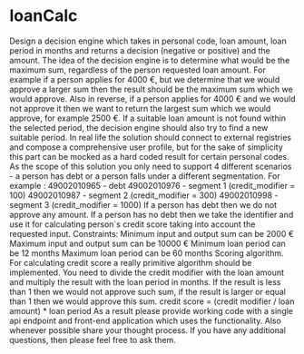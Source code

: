 # loanCalc
Design a decision engine which takes in personal code, loan amount, loan period in months and returns a decision (negative or positive) and the amount. The idea of the decision engine is to determine what would be the maximum sum, regardless of the person requested loan amount. For example if a person applies for 4000 €, but we determine that we would approve a larger sum then the result should be the maximum sum which we would approve. Also in reverse, if a person applies for 4000 € and we would not approve it then we want to return the largest sum which we would approve, for example 2500 €. If a suitable loan amount is not found within the selected period, the decision engine should also try to find a new suitable period. In real life the solution should connect to external registries and compose a comprehensive user profile, but for the sake of simplicity this part can be mocked as a hard coded result for certain personal codes. As the scope of this solution you only need to support 4 different scenarios - a person has debt or a person falls under a different segmentation. For example : 49002010965 - debt 49002010976 - segment 1 (credit_modifier = 100) 49002010987 - segment 2 (credit_modifier = 300) 49002010998 - segment 3 (credit_modifier = 1000) If a person has debt then we do not approve any amount. If a person has no debt then we take the identifier and use it for calculating person`s credit score taking into account the requested input. Constraints: Minimum input and output sum can be 2000 € Maximum input and output sum can be 10000 € Minimum loan period can be 12 months Maximum loan period can be 60 months  Scoring algorithm. For calculating credit score a really primitive algorithm should be implemented. You need to divide the credit modifier with the loan amount and multiply the result with the loan period in months. If the result is less than 1 then we would not approve such sum, if the result is larger or equal than 1 then we would approve this sum. credit score = (credit modifier / loan amount) * loan period As a result please provide working code with a single api endpoint and front-end application which uses the functionality. Also whenever possible share your thought process. If you have any additional questions, then please feel free to ask them.
